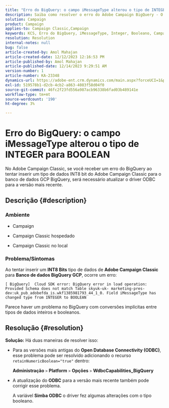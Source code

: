 ```yaml
---
title: "Erro do BigQuery: o campo iMessageType alterou o tipo de INTEGER para BOOLEAN"
description: Saiba como resolver o erro do Adobe Campaign BigQuery - O campo iMessageType alterou o tipo de INTEGER para BOOLEAN.
solution: Campaign
product: Campaign
applies-to: Campaign Classic,Campaign
keywords: KCS, Erro do BigQuery, iMessageType, Integer, Booleano, Campaign, Campaign Classic
resolution: Resolution
internal-notes: null
bug: false
article-created-by: Amol Mahajan
article-created-date: 12/12/2023 12:16:53 PM
article-published-by: Amol Mahajan
article-published-date: 12/14/2023 9:29:51 AM
version-number: 1
article-number: KA-23348
dynamics-url: https://adobe-ent.crm.dynamics.com/main.aspx?forceUCI=1&pagetype=entityrecord&etn=knowledgearticle&id=6b47f754-e898-ee11-be37-6045bd006295
exl-id: 519578b1-d2cb-4cb2-a863-4083f58d04f0
source-git-commit: 46fc2f23fd556a987acb96338b6fad03b489141e
workflow-type: tm+mt
source-wordcount: '190'
ht-degree: 3%

---
```


# Erro do BigQuery: o campo iMessageType alterou o tipo de INTEGER para BOOLEAN


No Adobe Campaign Classic, se você receber um erro do BigQuery ao tentar inserir um tipo de dados INT8 bit do Adobe Campaign Classic para o banco de dados GCP BigQuery, será necessário atualizar o driver ODBC para a versão mais recente.

## Descrição {#description}


### <b>Ambiente</b>

- Campaign


- Campaign Classic hospedado


- Campaign Classic no local




### <b>Problema/Sintomas</b>

Ao tentar inserir um <b>INT8 Bits</b> tipo de dados de <b>Adobe Campaign Classic</b> para <b>Banco de dados BigQuery GCP</b>, ocorre um erro:


```
[ BigQuery]  Cloud SDK error: BigQuery error in load operation: Provided Schema does not match Table skyuk-uk- marketing-pres-dev:uk_pub_adobefda_is.wkf1385981793_44_1_0. Field iMessageType has changed type from INTEGER to BOOLEAN
```



Parece haver um problema no BigQuery com conversões implícitas entre tipos de dados inteiros e booleanos.


## Resolução {#resolution}

<b>Solução:</b>
Há duas maneiras de resolver isso:

- Para as versões mais antigas do <b>Open Database Connectivity (ODBC)</b>, esse problema pode ser resolvido adicionando o recurso `retainNumericBoolean="true"` dentro:



  <b>Administração</b> `>`  <b>Platform</b> `>`  <b>Opções</b> `>`  <b>WdbcCapabilities_BigQuery</b>


- A atualização do <b>ODBC</b> para a versão mais recente também pode corrigir esse problema.



  A variável <b>Simba ODBC</b> o driver fez algumas alterações com o tipo booleano.
